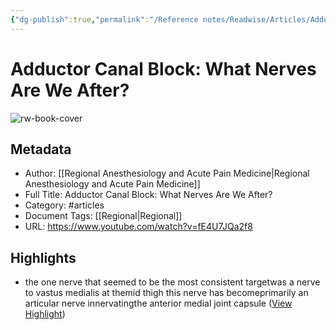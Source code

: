```yaml
---
{"dg-publish":true,"permalink":"/Reference notes/Readwise/Articles/Adductor Canal Block What Nerves Are We After/"}
---
```


# Adductor Canal Block: What Nerves Are We After?

![rw-book-cover](https://i.ytimg.com/vi/fE4U7JQa2f8/maxresdefault.jpg)

## Metadata
- Author: [[Regional Anesthesiology and Acute Pain Medicine\|Regional Anesthesiology and Acute Pain Medicine]]
- Full Title: Adductor Canal Block: What Nerves Are We After?
- Category: #articles
- Document Tags: [[Regional\|Regional]] 
- URL: https://www.youtube.com/watch?v=fE4U7JQa2f8

## Highlights
- the one nerve that
  seemed to be the most consistent targetwas a nerve to vastus medialis at themid thigh this nerve has becomeprimarily an articular nerve innervatingthe anterior medial joint capsule ([View Highlight](https://read.readwise.io/read/01gw7jjy3erak28767bg5nhtz4))
